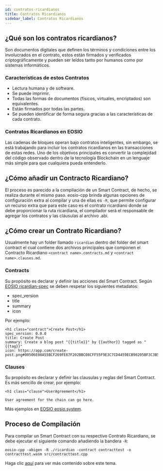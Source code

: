 ```yaml
---
id: contratos-ricardianos
title: Contratos Ricardianos
sidebar_label: Contratos Ricardianos
---
```



## ¿Qué son los contratos ricardianos?

Son documentos digitales que definen los términos y condiciones entre los involucrados en el contrato, estos están firmados y verificados criptográficamente y pueden ser leídos tanto por humanos como por sistemas informáticos.

### Características de estos Contratos

- Lectura humana y de software.
- Se puede imprimir.
- Todas las formas de documentos (físicos, virtuales, encriptados) son equivalentes.
- Están firmados por todas las partes.
- Se pueden identificar de forma segura gracias a las características de cada contrato.

### Contratos Ricardianos en EOSIO

Las cadenas de bloques operan bajo contratos inteligentes, sin embargo, se está trabajando para incluir los contratos ricardianos en las transacciones de estas redes. Uno de los objetivos principales es convertir la complejidad del código observado dentro de la tecnología Blockchain en un lenguaje más simple para que cualquiera pueda entenderlo.

## ¿Cómo añadir un Contracto Ricardiano?
El proceso es parecido a la compilación de un Smart Contract, de hecho, se realiza durante el mismo paso. eosio-cpp brinda algunas opciones de configuración extra al compilar y una de ellas es `-R`, que permite configurar un recurso extra que para este caso es el contrato ricardiano donde se debe proporcionar la ruta ricardiana, el compilador será el responsable de agregar los contratos y las cláusulas al archivo .abi.

## ¿Cómo crear un Contrato Ricardiano?
Usualmente hay un folder llamado `ricardian` dentro del folder del smart contract el cual contiene dos archivos principales que componen el Contracto Ricardiano `<contract name>.contracts.md` y `<contract name>.clauses.md`.

### Contracts
Su propósito es declarar y definir las acciones del Smart Contract. Según [EOSIO ricardian-spec](https://github.com/EOSIO/ricardian-spec) se deben respetar los siguientes metadatos:

- spec_version
- title
- summary
- icon

Por ejemplo:
```
<h1 class="contract">Create Post</h1>
spec_version: 0.0.0
title: Create Post
summary: Create a blog post "{{title}}" by {{author}} tagged as "{{tag}}"
icon: https://app.com/create-post.png#00506E08A55BCF269FE67F202BBC08CFF55F9E3C7CD4459ECB90205BF3C3B562
```

### Clauses
Su propósito es declarar y definir las clausulas y reglas del Smart Contract. Es más sencillo de crear, por ejemplo:

```
<h1 class="clause">UserAgreement</h1>

User agreement for the chain can go here.
```
Más ejemplos en [EOSIO eosio.system](https://raw.githubusercontent.com/EOSIO/eosio.contracts/master/contracts/eosio.system/ricardian/eosio.system.clauses.md).

## Proceso de Compilación
Para compilar un Smart Contract con su respectivo Contrato Ricardiano, se debe ejecutar el siguiente comando añadiendo la bandera `-R`:

```
eosio-cpp -abigen -R ./ricardian -contract contracttest -o contracttest.wasm src/contracttest.cpp
```

Haga clic [aquí](https://es.cointelegraph.com/eos-101/how-eos-smart-contracts-work) para ver más contenido sobre este tema.